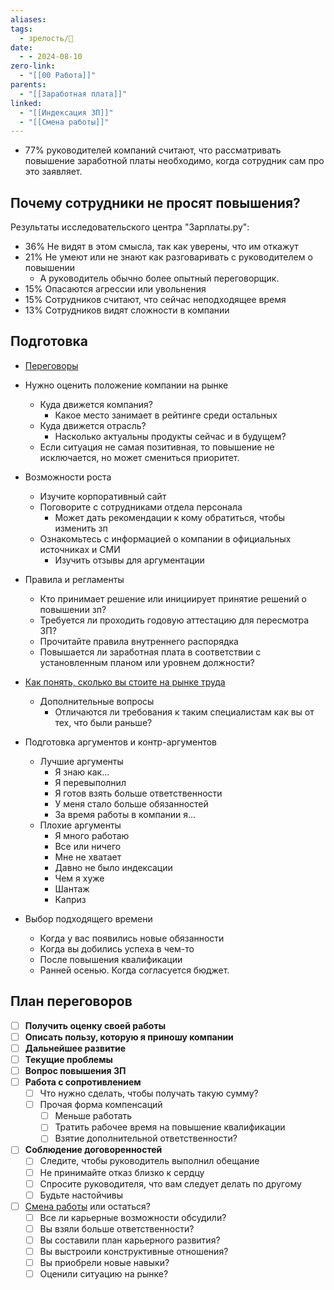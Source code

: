 ```yaml
---
aliases: 
tags:
  - зрелость/🌱
date:
  - - 2024-08-10
zero-link:
  - "[[00 Работа]]"
parents:
  - "[[Заработная плата]]"
linked:
  - "[[Индексация ЗП]]"
  - "[[Смена работы]]"
---
```

- 77% руководителей компаний считают, что рассматривать повышение заработной платы необходимо, когда сотрудник сам про это заявляет.

## Почему сотрудники не просят повышения?
Результаты исследовательского центра "Зарплаты.ру":
- 36% Не видят в этом смысла, так как уверены, что им откажут
- 21% Не умеют или не знают как разговаривать с руководителем о повышении
	- А руководитель обычно более опытный переговорщик.
- 15% Опасаются агрессии или увольнения
- 15% Сотрудников считают, что сейчас неподходящее время
- 13% Сотрудников видят сложности в компании

## Подготовка
- [Переговоры](Переговоры.md)

- Нужно оценить положение компании на рынке
	- Куда движется компания?
		- Какое место занимает в рейтинге среди остальных
	- Куда движется отрасль?
		- Насколько актуальны продукты сейчас и в будущем?
	- Если ситуация не самая позитивная, то повышение не исключается, но может смениться приоритет.
- Возможности роста
	- Изучите корпоративный сайт
	- Поговорите с сотрудниками отдела персонала
		- Может дать рекомендации к кому обратиться, чтобы изменить зп
	- Ознакомьтесь с информацией о компании в официальных источниках и СМИ
		- Изучить отзывы для аргументации
- Правила и регламенты
	- Кто принимает решение или инициирует принятие решений о повышении зп?
	- Требуется ли проходить годовую аттестацию для пересмотра ЗП?
	- Прочитайте правила внутреннего распорядка
	- Повышается ли заработная плата в соответствии с установленным планом или уровнем должности?

- [Как понять, сколько вы стоите на рынке труда](Как%20понять,%20сколько%20вы%20стоите%20на%20рынке%20труда.md)
	- Дополнительные вопросы
		- Отличаются ли требования к таким специалистам как вы от тех, что были раньше?

- Подготовка аргументов и контр-аргументов
	- Лучшие аргументы
		- Я знаю как...
		- Я перевыполнил
		- Я готов взять больше ответственности
		- У меня стало больше обязанностей
		- За время работы в компании я...
	- Плохие аргументы
		- Я много работаю
		- Все или ничего
		- Мне не хватает
		- Давно не было индексации
		- Чем я хуже
		- Шантаж
		- Каприз

- Выбор подходящего времени
	- Когда у вас появились новые обязанности
	- Когда вы добились успеха в чем-то
	- После повышения квалификации
	- Ранней осенью. Когда согласуется бюджет.
## План переговоров
- [ ] **Получить оценку своей работы**
- [ ] **Описать пользу, которую я приношу компании**
- [ ] **Дальнейшее развитие**
- [ ] **Текущие проблемы**
- [ ] **Вопрос повышения ЗП**
- [ ] **Работа с сопротивлением**
	- [ ] Что нужно сделать, чтобы получать такую сумму? 
	- [ ] Прочая форма компенсаций
		- [ ] Меньше работать
		- [ ] Тратить рабочее время на повышение квалификации
		- [ ] Взятие дополнительной ответственности?
- [ ] **Соблюдение договоренностей**
	- [ ] Следите, чтобы руководитель выполнил обещание
	- [ ] Не принимайте отказ близко к сердцу
	- [ ] Спросите руководителя, что вам следует делать по другому
	- [ ] Будьте настойчивы
- [ ] [Смена работы](Смена%20работы.md) или остаться?
	- [ ] Все ли карьерные возможности обсудили?
	- [ ] Вы взяли больше ответственности?
	- [ ] Вы составили план карьерного развития?
	- [ ] Вы выстроили конструктивные отношения?
	- [ ] Вы приобрели новые навыки?
	- [ ] Оценили ситуацию на рынке?